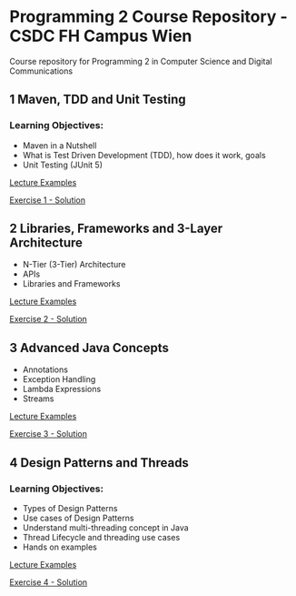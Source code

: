 # Programming 2 Course Repository - CSDC FH Campus Wien
Course repository for Programming 2 in Computer Science and Digital Communications

## 1 Maven, TDD and Unit Testing
### Learning Objectives:
- Maven in a Nutshell
- What is Test Driven Development (TDD), how does it work, goals
- Unit Testing (JUnit 5)

[Lecture Examples](https://github.com/leonardo1710/prg2_lecturecode_ss22/tree/master/src/main/java/at/ac/fhcampuswien/unittesting)

[Exercise 1 - Solution](https://github.com/leonardo1710/prg2-exercise-1-solution)

## 2 Libraries, Frameworks and 3-Layer Architecture
- N-Tier (3-Tier) Architecture
- APIs
- Libraries and Frameworks

[Lecture Examples](https://github.com/leonardo1710/prg2_lecturecode_ss22/tree/master/src/main/java/at/ac/fhcampuswien/libraries)

[Exercise 2 - Solution](https://github.com/leonardo1710/prg2-exercise-2-solution)

## 3 Advanced Java Concepts
- Annotations
- Exception Handling
- Lambda Expressions
- Streams

[Lecture Examples](https://github.com/leonardo1710/prg2_lecturecode_ss22/tree/master/src/main/java/at/ac/fhcampuswien/advanced)

[Exercise 3 - Solution]()

## 4 Design Patterns and Threads
### Learning Objectives:
- Types of Design Patterns
- Use cases of Design Patterns
- Understand multi-threading concept in Java
- Thread Lifecycle and threading use cases
- Hands on examples

[Lecture Examples]()

[Exercise 4 - Solution]()

